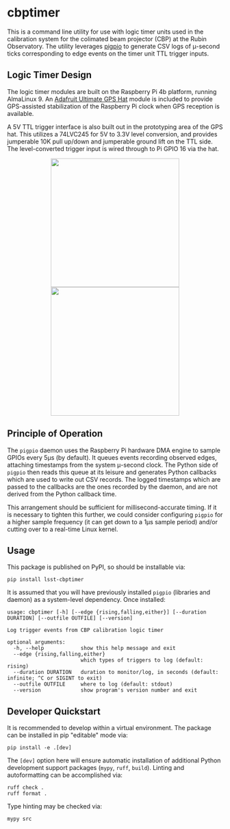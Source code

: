 # cbptimer

This is a command line utility for use with logic timer units used in the calibration system for the colimated
beam projector (CBP) at the Rubin Observatory.  The utility leverages [pigpio](https://abyz.me.uk/rpi/pigpio/)
to generate CSV logs of &mu;-second ticks corresponding to edge events on the timer unit TTL trigger inputs.

## Logic Timer Design

The logic timer modules are built on the Raspberry Pi 4b platform, running AlmaLinux 9.  An [Adafruit Ultimate
GPS Hat](https://learn.adafruit.com/adafruit-ultimate-gps-hat-for-raspberry-pi) module is included to provide
GPS-assisted stabilization of the Raspberry Pi clock when GPS reception is available.

A 5V TTL trigger interface is also built out in the prototyping area of the GPS hat.  This utilizes a 74LVC245
for 5V to 3.3V level conversion, and provides jumperable 10K pull up/down and jumperable ground lift on the
TTL side.  The level-converted trigger input is wired through to Pi GPIO 16 via the hat.

<p align="center">
    <img src="images/logictimer.jpeg" height="300">
    <img src="images/schematic.png" height="300">
</p>

## Principle of Operation

The `pigpio` daemon uses the Raspberry Pi hardware DMA engine to sample GPIOs every 5&mu;s (by default). It
queues events recording observed edges, attaching timestamps from the system &mu;-second clock. The Python
side of `pigpio` then reads this queue at its leisure and generates Python callbacks which are used to write
out CSV records. The logged timestamps which are passed to the callbacks are the ones recorded by the daemon,
and are not derived from the Python callback time.

This arrangement should be sufficient for millisecond-accurate timing. If it is necessary to tighten this
further, we could consider configuring `pigpio` for a higher sample frequency (it can get down to a 1&mu;s
sample period) and/or cutting over to a real-time Linux kernel.

## Usage

This package is published on PyPI, so should be installable via:

    pip install lsst-cbptimer

It is assumed
that you will have previously installed `pigpio` (libraries and daemon) as a system-level dependency.  Once
installed:

    usage: cbptimer [-h] [--edge {rising,falling,either}] [--duration DURATION] [--outfile OUTFILE] [--version]

    Log trigger events from CBP calibration logic timer

    optional arguments:
      -h, --help            show this help message and exit
      --edge {rising,falling,either}
                            which types of triggers to log (default: rising)
      --duration DURATION   duration to monitor/log, in seconds (default: infinite; ^C or SIGINT to exit)
      --outfile OUTFILE     where to log (default: stdout)
      --version             show program's version number and exit

## Developer Quickstart

It is recommended to develop within a virtual environment.  The package can be installed in pip "editable" mode via:

    pip install -e .[dev]

The `[dev]` option here will ensure automatic installation of additional Python development support packages (`mypy`, `ruff`, `build`).  Linting and autoformatting can be accomplished via:

    ruff check .
    ruff format .

Type hinting may be checked via:

    mypy src

